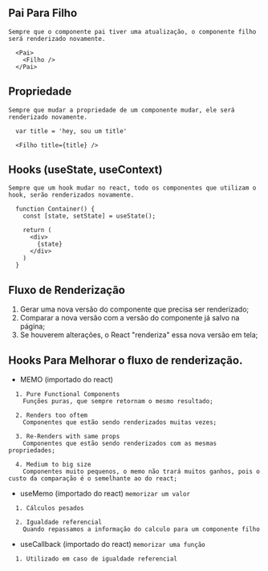 ## Pai Para Filho
`Sempre que o componente pai tiver uma atualização, o componente filho será renderizado novamente.`
```tsx
  <Pai>
    <Filho />
  </Pai>
```

## Propriedade
`Sempre que mudar a propriedade de um componente mudar, ele será renderizado novamente.`
```tsx
  var title = 'hey, sou um title'
    
  <Filho title={title} />
```

## Hooks (useState, useContext)
`Sempre que um hook mudar no react, todo os componentes que utilizam o hook, serão renderizados novamente.`
```tsx
  function Container() {
    const [state, setState] = useState();

    return (
      <div>
        {state}
      </div>
    )
  }
```


## Fluxo de Renderização

1. Gerar uma nova versão do componente que precisa ser renderizado;
2. Comparar a nova versão com a versão do componente já salvo na página;
3. Se houverem alterações, o React "renderiza" essa nova versão em tela;



## Hooks Para Melhorar o fluxo de renderização.

- MEMO (importado do react)
```
  1. Pure Functional Components
    Funções puras, que sempre retornam o mesmo resultado;
  
  2. Renders too oftem
    Componentes que estão sendo renderizados muitas vezes;

  3. Re-Renders with same props
    Componentes que estão sendo renderizados com as mesmas propriedades;

  4. Medium to big size
    Componentes muito pequenos, o memo não trará muitos ganhos, pois o custo da comparação é o semelhante ao do react;
```

- useMemo (importado do react) `memorizar um valor`
```
  1. Cálculos pesados
  
  2. Igualdade referencial
    Quando repassamos a informação do calculo para um componente filho
```

- useCallback (importado do react) `memorizar uma função`
```
  1. Utilizado em caso de igualdade referencial
```